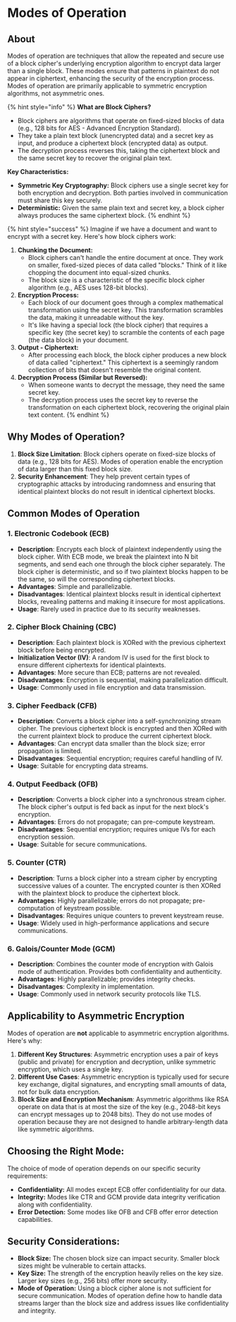 # Modes of Operation

## About

Modes of operation are techniques that allow the repeated and secure use of a block cipher's underlying encryption algorithm to encrypt data larger than a single block. These modes ensure that patterns in plaintext do not appear in ciphertext, enhancing the security of the encryption process. Modes of operation are primarily applicable to symmetric encryption algorithms, not asymmetric ones.

{% hint style="info" %}
**What are Block Ciphers?**

* Block ciphers are algorithms that operate on fixed-sized blocks of data (e.g., 128 bits for AES - Advanced Encryption Standard).
* They take a plain text block (unencrypted data) and a secret key as input, and produce a ciphertext block (encrypted data) as output.
* The decryption process reverses this, taking the ciphertext block and the same secret key to recover the original plain text.

**Key Characteristics:**

* **Symmetric Key Cryptography:** Block ciphers use a single secret key for both encryption and decryption. Both parties involved in communication must share this key securely.
* **Deterministic:** Given the same plain text and secret key, a block cipher always produces the same ciphertext block.
{% endhint %}

{% hint style="success" %}
Imagine if we have a document and want to encrypt with a secret key. Here's how block ciphers work:

1. **Chunking the Document:**
   * Block ciphers can't handle the entire document at once. They work on smaller, fixed-sized pieces of data called "blocks." Think of it like chopping the document into equal-sized chunks.
   * The block size is a characteristic of the specific block cipher algorithm (e.g., AES uses 128-bit blocks).
2. **Encryption Process:**
   * Each block of our document goes through a complex mathematical transformation using the secret key. This transformation scrambles the data, making it unreadable without the key.
   * It's like having a special lock (the block cipher) that requires a specific key (the secret key) to scramble the contents of each page (the data block) in your document.
3. **Output - Ciphertext:**
   * After processing each block, the block cipher produces a new block of data called "ciphertext." This ciphertext is a seemingly random collection of bits that doesn't resemble the original content.
4. **Decryption Process (Similar but Reversed):**
   * When someone wants to decrypt the message, they need the same secret key.
   * The decryption process uses the secret key to reverse the transformation on each ciphertext block, recovering the original plain text content.
{% endhint %}

## **Why Modes of Operation?**

1. **Block Size Limitation**: Block ciphers operate on fixed-size blocks of data (e.g., 128 bits for AES). Modes of operation enable the encryption of data larger than this fixed block size.
2. **Security Enhancement**: They help prevent certain types of cryptographic attacks by introducing randomness and ensuring that identical plaintext blocks do not result in identical ciphertext blocks.

## **Common Modes of Operation**

### **1. Electronic Codebook (ECB)**

* **Description**: Encrypts each block of plaintext independently using the block cipher. With ECB mode, we break the plaintext into N bit segments, and send each one through the block cipher separately. The block cipher is deterministic, and so if two plaintext blocks happen to be the same, so will the corresponding ciphertext blocks.
* **Advantages**: Simple and parallelizable.
* **Disadvantages**: Identical plaintext blocks result in identical ciphertext blocks, revealing patterns and making it insecure for most applications.
* **Usage**: Rarely used in practice due to its security weaknesses.

### **2. Cipher Block Chaining (CBC)**

* **Description**: Each plaintext block is XORed with the previous ciphertext block before being encrypted.
* **Initialization Vector (IV)**: A random IV is used for the first block to ensure different ciphertexts for identical plaintexts.
* **Advantages**: More secure than ECB; patterns are not revealed.
* **Disadvantages**: Encryption is sequential, making parallelization difficult.
* **Usage**: Commonly used in file encryption and data transmission.

### **3. Cipher Feedback (CFB)**

* **Description**: Converts a block cipher into a self-synchronizing stream cipher. The previous ciphertext block is encrypted and then XORed with the current plaintext block to produce the current ciphertext block.
* **Advantages**: Can encrypt data smaller than the block size; error propagation is limited.
* **Disadvantages**: Sequential encryption; requires careful handling of IV.
* **Usage**: Suitable for encrypting data streams.

### **4. Output Feedback (OFB)**

* **Description**: Converts a block cipher into a synchronous stream cipher. The block cipher's output is fed back as input for the next block's encryption.
* **Advantages**: Errors do not propagate; can pre-compute keystream.
* **Disadvantages**: Sequential encryption; requires unique IVs for each encryption session.
* **Usage**: Suitable for secure communications.

### **5. Counter (CTR)**

* **Description**: Turns a block cipher into a stream cipher by encrypting successive values of a counter. The encrypted counter is then XORed with the plaintext block to produce the ciphertext block.
* **Advantages**: Highly parallelizable; errors do not propagate; pre-computation of keystream possible.
* **Disadvantages**: Requires unique counters to prevent keystream reuse.
* **Usage**: Widely used in high-performance applications and secure communications.

### **6. Galois/Counter Mode (GCM)**

* **Description**: Combines the counter mode of encryption with Galois mode of authentication. Provides both confidentiality and authenticity.
* **Advantages**: Highly parallelizable; provides integrity checks.
* **Disadvantages**: Complexity in implementation.
* **Usage**: Commonly used in network security protocols like TLS.

## **Applicability to Asymmetric Encryption**

Modes of operation are **not** applicable to asymmetric encryption algorithms. Here's why:

1. **Different Key Structures**: Asymmetric encryption uses a pair of keys (public and private) for encryption and decryption, unlike symmetric encryption, which uses a single key.
2. **Different Use Cases**: Asymmetric encryption is typically used for secure key exchange, digital signatures, and encrypting small amounts of data, not for bulk data encryption.
3. **Block Size and Encryption Mechanism**: Asymmetric algorithms like RSA operate on data that is at most the size of the key (e.g., 2048-bit keys can encrypt messages up to 2048 bits). They do not use modes of operation because they are not designed to handle arbitrary-length data like symmetric algorithms.

## **Choosing the Right Mode:**

The choice of mode of operation depends on our specific security requirements:

* **Confidentiality:** All modes except ECB offer confidentiality for our data.
* **Integrity:** Modes like CTR and GCM provide data integrity verification along with confidentiality.
* **Error Detection:** Some modes like OFB and CFB offer error detection capabilities.

## **Security Considerations:**

* **Block Size:** The chosen block size can impact security. Smaller block sizes might be vulnerable to certain attacks.
* **Key Size:** The strength of the encryption heavily relies on the key size. Larger key sizes (e.g., 256 bits) offer more security.
* **Mode of Operation:** Using a block cipher alone is not sufficient for secure communication. Modes of operation define how to handle data streams larger than the block size and address issues like confidentiality and integrity.
